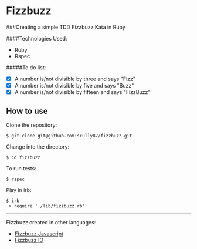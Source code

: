 Fizzbuzz
==================

###Creating a simple TDD Fizzbuzz Kata in Ruby

####Technologies Used:

  - Ruby
  - Rspec

#####To do list:

  - [x] A number is/not divisible by three and says "Fizz"
  - [x] A number is/not divisible by five and says "Buzz"
  - [x] A number is/not divisible by fifteen and says "FizzBuzz"

How to use
----------
Clone the repository:
```shell
$ git clone git@github.com:scully87/fizzbuzz.git
```

Change into the directory:
```shell
$ cd fizzbuzz
```

To run tests:
```shell
$ rspec
```

Play in irb:
```shell
$ irb
 > require './lib/fizzbuzz.rb'
```
--------------------------------------------------

Fizzbuzz created in other languages:

  - [Fizzbuzz Javascript](https://www.github.com/scully87/Fizzbuzz_javascript)
  - [Fizzbuzz IO](https://www.github.com/Scully87/fizzbuzz_io)

